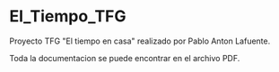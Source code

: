 # El_Tiempo_TFG
Proyecto TFG "El tiempo en casa" realizado por Pablo Anton Lafuente.

Toda la documentacion se puede encontrar en el archivo PDF.
